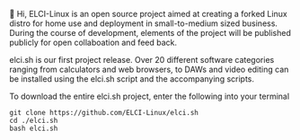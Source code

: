 👋 Hi, ELCI-Linux is an open source project aimed at creating a forked Linux distro for home use and deployment in small-to-medium sized business.
During the course of development, elements of the project will be published publicly for open collaboation and feed back.

elci.sh is our first project release. Over 20 different software categories ranging from calculators and web browsers, to DAWs and video editing can be installed using the elci.sh script and the accompanying scripts.

To download the entire elci.sh project, enter the following into your terminal

    git clone https://github.com/ELCI-Linux/elci.sh
    cd ./elci.sh
    bash elci.sh


<!---
ELCI-Linux/ELCI-Linux is a ✨ special ✨ repository because its `README.md` (this file) appears on your GitHub profile.
You can click the Preview link to take a look at your changes.
--->
